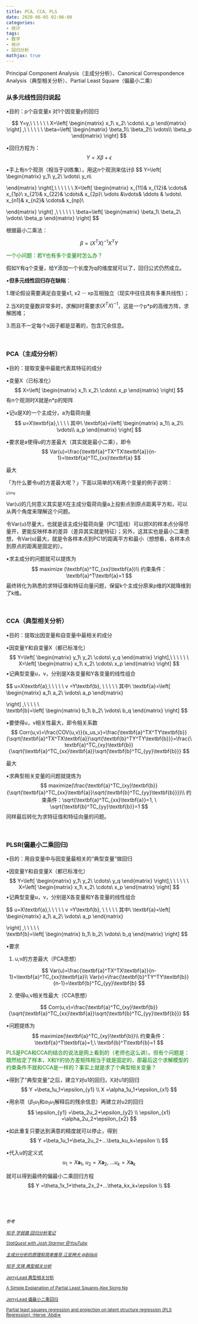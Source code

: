 ```yaml
---
title: PCA、CCA、PLS
date: 2020-06-05 02:06:00
categories:
- 统计
tags: 
- 数学
- 统计
- 回归分析
mathjax: true
---
```


Principal Component Analysis（主成分分析）、Canonical Correspondence Analysis（典型相关分析）、Partial Least Square（偏最小二乘）<!--more-->

### 从多元线性回归说起

•目的：p个自变量x 对1个因变量y的回归

$$
Y=y,\ \ \ \ \ \ 
X=\left[
\begin{matrix}
x_1\
x_2\
\cdots\
x_p
\end{matrix}
\right]
,\ \ \ \ \ \ \beta=\left[
\begin{matrix}
\beta_1\\
\beta_2\\
\vdots\\
\beta_p
\end{matrix}
\right]
$$

•回归方程为：
$$
Y=X\beta+\epsilon
$$

•手上有n个观测（相当于训练集），用这n个观测来估计β
$$
Y=\left[
\begin{matrix}
y_1\\
y_2\\
\vdots\\
y_n\\

\end{matrix}
\right],\ \ \ \ \ \ 
X=\left[
\begin{matrix}
x_{11}&
x_{12}&
\cdots&
x_{1p}\\
x_{21}&
x_{22}&
\cdots&
x_{2p}\\
\vdots &\vdots& \ddots & \vdots\\
x_{n1}&
x_{n2}&
\cdots&
x_{np}\\

\end{matrix}
\right]
,\ \ \ \ \ \ \beta=\left[
\begin{matrix}
\beta_1\\
\beta_2\\
\vdots\\
\beta_p
\end{matrix}
\right]
$$

 根据最小二乘法：

$$
\beta=(X^TX)^{-1}X^TY
$$

<font color=green>一个小问题：若Y也有多个变量时怎么办？</font>

假如Y有q个变量，给Y添加一个长度为q的维度就可以了，回归公式仍然成立。

•**但多元线性回归存在缺陷**：

1.理论假设需要满足自变量x1, x2 ··· xp互相独立（现实中往往具有多重共线性）；

2.当X的变量数非常多时，求解β时需要求$(X^TX)^{-1}$，这是一个p*p的高维方阵，求解困难；

3.而且不一定每个x因子都是显著的，包含冗余信息。

<br/>

### PCA（主成分分析）

•目的：提取变量中最能代表其特征的成分

•变量X（已标准化）
$$
X=\left[
\begin{matrix}
x_1\
x_2\
\cdots\
x_p
\end{matrix}
\right]
$$
 有n个观测时X就是n*p的矩阵

•记u是X的一个主成分，a为载荷向量
$$
u=X\textbf{a},\ \ \ \ 	其中\ 
\textbf{a}=\left[
\begin{matrix}
a_1\\
a_2\\
\vdots\\
a_p
\end{matrix}
\right]
$$

•要求是a使得u的方差最大（其实就是最小二乘），即令
$$
Var(u)=\frac{\textbf{a}^TX^TX\textbf{a}}{n-1}=\textbf{a}^TC_{xx}\textbf{a}
$$

最大

「为什么要令u的方差最大呢？」下面以简单的X有两个变量的例子说明：

<img src="/images/PCA.png" alt="img" style="zoom:60%;" />

Var(u)的几何意义其实是X在主成分载荷向量a上投影点到原点距离平方和，可以从两个角度来理解这个问题。

令Var(u)尽量大，也就是该主成分载荷向量（PC1蓝线）可以把X的样本点分得尽量开，更能反映样本的差异（差异其实就是特征）；另外，这其实也是最小二乘思想，令Var(u)最大，就是令各样本点到PC1的距离平方和最小（想想看，各样本点到原点的距离是固定的）。

•求主成分的问题就可以提炼为
$$
maximize (\textbf{a}^TC_{xx}\textbf{a})\\
约束条件：\textbf{a}^T\textbf{a}=1
$$
最终转化为熟悉的求特征值和特征向量问题，保留k个主成分原来p维的X就降维到了k维。

<br/>

### CCA（典型相关分析）

•目的：提取出因变量和自变量中最相关的成分

•因变量Y和自变量X（都已标准化）
$$
Y=\left[
\begin{matrix}
y_1\
y_2\
\cdots\
y_q
\end{matrix}
\right],\ \ \ \ \ \ 
X=\left[
\begin{matrix}
x_1\
x_2\
\cdots\
x_p
\end{matrix}
\right]
$$
•记典型变量u，v，分别是X各变量和Y各变量的线性组合

$$
u=X\textbf{a},\ \ \ \ \ v =Y\textbf{b},  \ \ \ \ \ 	其中\ 
\textbf{a}=\left[
\begin{matrix}
a_1\\
a_2\\
\vdots\\
a_p
\end{matrix}

\right]
,\ \ \ \ \  
\textbf{b}=\left[
\begin{matrix}
b_1\\
b_2\\
\vdots\\
b_q
\end{matrix}
\right]
$$

•要使得u，v相关性最大，即令相关系数
$$
Corr(u,v)=\frac{COV(u,v)}{s_us_v}=\frac{\textbf{a}^TX^TY\textbf{b}}{\sqrt{\textbf{a}^TX^TX\textbf{a}}\sqrt{\textbf{b}^TY^TY\textbf{b}}}=\frac{\textbf{a}^TC_{xy}\textbf{b}}{\sqrt{\textbf{a}^TC_{xx}\textbf{a}}\sqrt{\textbf{b}^TC_{yy}\textbf{b}}}
$$

 最大

•求典型相关变量的问题就提炼为
$$
maximize(\frac{\textbf{a}^TC_{xy}\textbf{b}}{\sqrt{\textbf{a}^TC_{xx}\textbf{a}}\sqrt{\textbf{b}^TC_{yy}\textbf{b}}})\\
约束条件：\sqrt{\textbf{a}^TC_{xx}\textbf{a}}=1, \ \sqrt{\textbf{b}^TC_{yy}\textbf{b}}=1
$$
同样最后转化为求特征值和特征向量的问题。

<br/>

### PLSR(偏最小二乘回归)

•目的：用自变量中与因变量最相关的“典型变量”做回归

•因变量Y和自变量X（都已标准化）
$$
Y=\left[
\begin{matrix}
y_1\
y_2\
\cdots\
y_q
\end{matrix}
\right],\ \ \ \ \ \ 
X=\left[
\begin{matrix}
x_1\
x_2\
\cdots\
x_p
\end{matrix}
\right]
$$
•记典型变量u，v，分别是X各变量和Y各变量的线性组合

$$
u=X\textbf{a},\ \ \ \ \ v =Y\textbf{b},  \ \ \ \ \ 	其中\ 
\textbf{a}=\left[
\begin{matrix}
a_1\\
a_2\\
\vdots\\
a_p
\end{matrix}

\right]
,\ \ \ \ \  
\textbf{b}=\left[
\begin{matrix}
b_1\\
b_2\\
\vdots\\
b_q
\end{matrix}
\right]
$$

•要求

1. u,v的方差最大（PCA思想）


$$
Var(u)=\frac{\textbf{a}^TX^TX\textbf{a}}{n-1}=\textbf{a}^TC_{xx}\textbf{a}\\
Var(v)=\frac{\textbf{b}^TY^TY\textbf{b}}{n-1}=\textbf{b}^TC_{yy}\textbf{b}
$$

2. 使得u,v相关性最大（CCA思想）

$$
Corr(u,v)=\frac{\textbf{a}^TC_{xy}\textbf{b}}{\sqrt{\textbf{a}^TC_{xx}\textbf{a}}\sqrt{\textbf{b}^TC_{yy}\textbf{b}}}
$$

•问题提炼为
$$
maximize(\textbf{a}^TC_{xy}\textbf{b})\\
约束条件：\textbf{a}^T\textbf{a}=1,\ \textbf{b}^T\textbf{b}=1
$$
<font color=green>PLS是PCA和CCA的结合的说法是网上看到的（老师也这么讲）。但有个问题是：既然给定了样本，X和Y的协方差矩阵相当于就是固定的，那最后这个求解模型的约束条件不就和CCA是一样的？事实上就是求了个典型相关变量？</font>

•得到了“典型变量”之后，建立Y对u1的回归，X对u1的回归
$$
Y =\beta_1u_1+\epsilon_{y1} \\
X =\alpha_1u_1+\epsilon_{x1}
$$

•用余项（$\beta_1u_1$和$\alpha_1u_1$解释后的残余信息）再建立对u2的回归
$$
\epsilon_{y1} =\beta_2u_2+\epsilon_{y2} \\
\epsilon_{x1} =\alpha_2u_2+\epsilon_{x2}
$$

•如此重复只要达到满意的精度就可以停止，得到
$$
Y =\beta_1u_1+\beta_2u_2+...\beta_ku_k+\epsilon \\
$$

•代入u的定义式
$$
u_1=X\textbf{a}_1,\ u_2=X\textbf{a}_2,\ ...u_k=X\textbf{a}_k
$$

 就可以得到最终的偏最小二乘回归方程
$$
Y =\theta_1x_1+\theta_2x_2+...\theta_kx_k+\epsilon \\
$$

<br/><br/><br/>

<small>*参考*</small>

<small>*[知乎 学弱猹 回归分析笔记](https://zhuanlan.zhihu.com/p/52476330)*</small>

<small>*[StatQuest with Josh Starmer @YouTube](https://www.youtube.com/watch?v=FgakZw6K1QQ&list=PLGbayVYnCbodh-unkk0rDS98MdsZelTZL&index=3&t=1112s)*</small>

<small>*[主成分分析的原理和简单推导 江安神犬 @Bilibili](https://www.bilibili.com/video/BV1X54y1R7g7?from=search&seid=2559086691074282442)*</small>

<small>*[知乎 文琪 典型相关分析](https://zhuanlan.zhihu.com/p/52110862)*</small>

<small>[JerryLead 典型相关分析](https://www.cnblogs.com/jerrylead/archive/2011/06/20/2085491.html)</small>

<small>[A Simple Explanation of Partial Least Squares-Kee Siong Ng](http://users.cecs.anu.edu.au/~kee/pls.pdf)</small>

<small>[JerryLead 偏最小二乘回归](https://www.cnblogs.com/jerrylead/archive/2011/08/21/2148625.html)</small>

<small>[Partial least squares regression and projection on latent structure regression (PLS Regression) -Herve ́ Abdi∗](https://personal.utdallas.edu/~herve/abdi-wireCS-PLS2010.pdf)</small>

